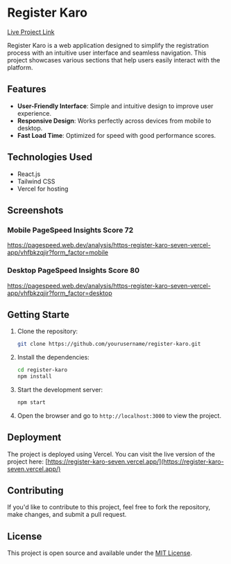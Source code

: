 # Register Karo

[Live Project Link](https://register-karo-seven.vercel.app/)

Register Karo is a web application designed to simplify the registration process with an intuitive user interface and seamless navigation. This project showcases various sections that help users easily interact with the platform.

## Features

- **User-Friendly Interface**: Simple and intuitive design to improve user experience.
- **Responsive Design**: Works perfectly across devices from mobile to desktop.
- **Fast Load Time**: Optimized for speed with good performance scores.

## Technologies Used

- React.js
- Tailwind CSS
- Vercel for hosting

## Screenshots

### Mobile PageSpeed Insights Score 72
https://pagespeed.web.dev/analysis/https-register-karo-seven-vercel-app/vhfbkzqjir?form_factor=mobile

### Desktop PageSpeed Insights Score 80
https://pagespeed.web.dev/analysis/https-register-karo-seven-vercel-app/vhfbkzqjir?form_factor=desktop

## Getting Starte

1. Clone the repository:
    ```bash
    git clone https://github.com/yourusername/register-karo.git
    ```

2. Install the dependencies:
    ```bash
    cd register-karo
    npm install
    ```

3. Start the development server:
    ```bash
    npm start
    ```

4. Open the browser and go to `http://localhost:3000` to view the project.

## Deployment

The project is deployed using Vercel. You can visit the live version of the project here: [https://register-karo-seven.vercel.app/](https://register-karo-seven.vercel.app/)

## Contributing

If you'd like to contribute to this project, feel free to fork the repository, make changes, and submit a pull request.

## License

This project is open source and available under the [MIT License](LICENSE).
